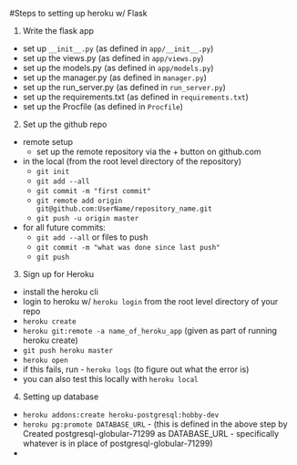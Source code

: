 #Steps to setting up heroku w/ Flask

1. Write the flask app
 * set up `__init__.py` (as defined in `app/__init__.py`)
 * set up the views.py (as defined in `app/views.py`)
 * set up the models.py (as defined in `app/models.py`)
 * set up the manager.py (as defined in `manager.py`)
 * set up the run_server.py (as defined in `run_server.py`)
 * set up the requirements.txt (as defined in `requirements.txt`)
 * set up the Procfile (as defined in `Procfile`)

2. Set up the github repo
 * remote setup
 	* set up the remote repository via the + button on github.com
 * in the local (from the root level directory of the repository)
    * `git init`
    * `git add --all`
    * `git commit -m "first commit"`
    * `git remote add origin git@github.com:UserName/repository_name.git`
    * `git push -u origin master`  
* for all future commits:
	* `git add --all` or files to push
	* `git commit -m "what was done since last push"`
	* `git push`
3. Sign up for Heroku
 * install the heroku cli
 * login to heroku w/ `heroku login` from the root level directory of your repo
 * `heroku create`
 * `heroku git:remote -a name_of_heroku_app` (given as part of running heroku create)
 * `git push heroku master`
 * `heroku open`
 * if this fails, run - `heroku logs` (to figure out what the error is)
 * you can also test this locally with `heroku local` 

 4. Setting up database
  * `heroku addons:create heroku-postgresql:hobby-dev`
  * `heroku pg:promote DATABASE_URL` - (this is defined in the above step by Created postgresql-globular-71299 as DATABASE_URL - specifically whatever is in place of postgresql-globular-71299)
  * 